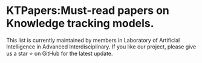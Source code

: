 # KTPapers:Must-read papers on Knowledge tracking models.
This list is currently maintained by members in Laboratory of Artificial Intelligence in Advanced Interdisciplinary. If you like our project, please give us a star ⭐ on GitHub for the latest update.

